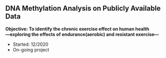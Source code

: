 ## DNA Methylation Analysis on Publicly Available Data

**Objective: To identify the chronic exercise effect on human health**<br>
**—exploring the effects of endurance(aerobic) and resistant exercise—**

- Started: 12/2020
- On-going project
